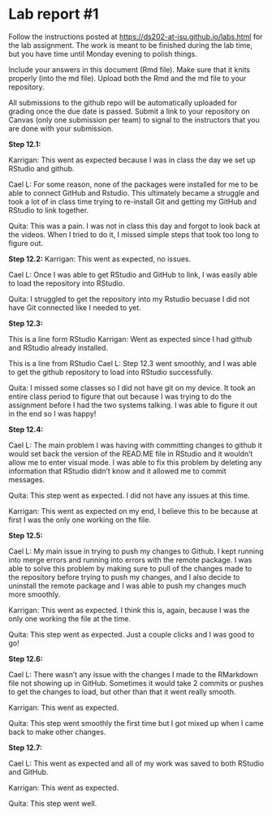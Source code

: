 
<!-- README.md is generated from README.Rmd. Please edit the README.Rmd file -->

# Lab report \#1

Follow the instructions posted at
<https://ds202-at-isu.github.io/labs.html> for the lab assignment. The
work is meant to be finished during the lab time, but you have time
until Monday evening to polish things.

Include your answers in this document (Rmd file). Make sure that it
knits properly (into the md file). Upload both the Rmd and the md file
to your repository.

All submissions to the github repo will be automatically uploaded for
grading once the due date is passed. Submit a link to your repository on
Canvas (only one submission per team) to signal to the instructors that
you are done with your submission.

**Step 12.1:**

Karrigan: This went as expected because I was in class the day we set up
RStudio and github.

Cael L: For some reason, none of the packages were installed for me to
be able to connect GitHub and Rstudio. This ultimately became a struggle
and took a lot of in class time trying to re-install Git and getting my
GitHub and RStudio to link together.

Quita: This was a pain. I was not in class this day and forgot to look
back at the videos. When I tried to do it, I missed simple steps that
took too long to figure out.

**Step 12.2:** Karrigan: This went as expected, no issues.

Cael L: Once I was able to get RStudio and GitHub to link, I was easily
able to load the repository into RStudio.

Quita: I struggled to get the repository into my Rstudio becuase I did
not have Git connected like I needed to yet.

**Step 12.3:**

This is a line form RStudio Karrigan: Went as expected since I had
github and RStudio already installed.

This is a line from RStudio Cael L: Step 12.3 went smoothly, and I was
able to get the github repository to load into RStudio successfully.

Quita: I missed some classes so I did not have git on my device. It took
an entire class period to figure that out because I was trying to do the
assignment before I had the two systems talking. I was able to figure it
out in the end so I was happy!

**Step 12.4:**

Cael L: The main problem I was having with committing changes to github
it would set back the version of the READ.ME file in RStudio and it
wouldn’t allow me to enter visual mode. I was able to fix this problem
by deleting any information that RStudio didn’t know and it allowed me
to commit messages.

Quita: This step went as expected. I did not have any issues at this
time.

Karrigan: This went as expected on my end, I believe this to be because
at first I was the only one working on the file.

**Step 12.5:**

Cael L: My main issue in trying to push my changes to Github. I kept
running into merge errors and running into errors with the remote
package. I was able to solve this problem by making sure to pull of the
changes made to the repository before trying to push my changes, and I
also decide to uninstall the remote package and I was able to push my
changes much more smoothly.

Karrigan: This went as expected. I think this is, again, because I was
the only one working the file at the time.

Quita: This step went as expected. Just a couple clicks and I was good
to go!

**Step 12.6:**

Cael L: There wasn’t any issue with the changes I made to the RMarkdown
file not showing up in GitHub. Sometimes it would take 2 commits or
pushes to get the changes to load, but other than that it went really
smooth.

Karrigan: This went as expected.

Quita: This step went smoothly the first time but I got mixed up when I
came back to make other changes.

**Step 12.7:**

Cael L: This went as expected and all of my work was saved to both
RStudio and GitHub.

Karrigan: This went as expected.

Quita: This step went well.
